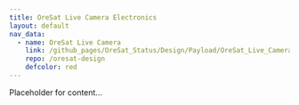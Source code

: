 ```yaml
---
title: OreSat Live Camera Electronics
layout: default
nav_data:
  - name: OreSat Live Camera
    link: /github_pages/OreSat_Status/Design/Payload/OreSat_Live_Camera/
    repo: /oresat-design
    defcolor: red
---
```



Placeholder for content...
